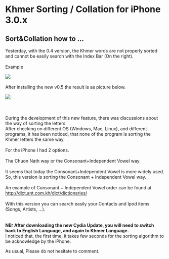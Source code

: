# Khmer Sorting / Collation for iPhone 3.0.x #


## Sort&Collation how to ... ##

Yesterday, with the 0.4 version, the Khmer words are not properly sorted and cannot be easily search with the Index Bar (On the right).<br>
<br>
Example<br>

<img src='http://farm4.static.flickr.com/3516/3876862431_a750db7d1b_m.jpg' /><br>
<br>
After installing the new v0.5 the result is as picture below.<br>

<img src='http://farm4.static.flickr.com/3431/3877654908_7b9691b8a7_m.jpg' /><br>
<br>
<br>
<br>
During the development of this new feature, there was discussions about the way of sorting the letters.<br>
After checking on different OS (Windows, Mac, Linux), and different programs, it has been noticed, that none of the program is sorting the Khmer letters the same way.<br>
<br>
For the iPhone I had 2 options.<br>
<br>
The Chuon Nath way or the Consonant+Independent Vowel way.<br>
<br>
It seems that today the Consonant+Independent Vowel is more widely used.<br>
So, this version is sorting the Consonant + Independent Vowel way.<br>
<br>
An example of Consonant + Independent Vowel order can be found at <a href='http://dict.ant.com.kh/dict/dictionaries/'>http://dict.ant.com.kh/dict/dictionaries/</a>
<br><br>
With this version you can search easily your Contacts and Ipod items (Songs, Artists, ...).<br>
<br>
<br>
<b>NB: After downloading the new Cydia Update, you will need to switch back to English Language, and again to Khmer Language.</b><br>
I noticed that, the first time, it takes few seconds for the sorting algorithm to be acknowledge by the iPhone.<br>

As usual, Please do not hesitate to comment.